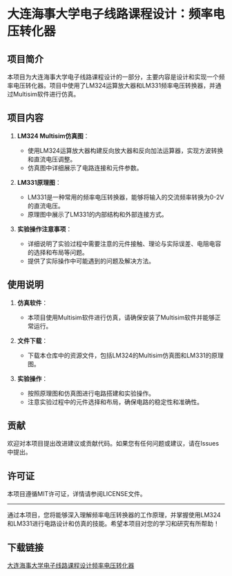 # 大连海事大学电子线路课程设计：频率电压转化器

## 项目简介

本项目为大连海事大学电子线路课程设计的一部分，主要内容是设计和实现一个频率电压转化器。项目中使用了LM324运算放大器和LM331频率电压转换器，并通过Multisim软件进行仿真。

## 项目内容

1. **LM324 Multisim仿真图**：
   - 使用LM324运算放大器构建反向放大器和反向加法运算器，实现方波转换和直流电压调整。
   - 仿真图中详细展示了电路连接和元件参数。

2. **LM331原理图**：
   - LM331是一种常用的频率电压转换器，能够将输入的交流频率转换为0-2V的直流电压。
   - 原理图中展示了LM331的内部结构和外部连接方式。

3. **实验操作注意事项**：
   - 详细说明了实验过程中需要注意的元件接触、理论与实际误差、电阻电容的选择和布局等问题。
   - 提供了实际操作中可能遇到的问题及解决方法。

## 使用说明

1. **仿真软件**：
   - 本项目使用Multisim软件进行仿真，请确保安装了Multisim软件并能够正常运行。

2. **文件下载**：
   - 下载本仓库中的资源文件，包括LM324的Multisim仿真图和LM331的原理图。

3. **实验操作**：
   - 按照原理图和仿真图进行电路搭建和实验操作。
   - 注意实验过程中的元件选择和布局，确保电路的稳定性和准确性。

## 贡献

欢迎对本项目提出改进建议或贡献代码。如果您有任何问题或建议，请在Issues中提出。

## 许可证

本项目遵循MIT许可证，详情请参阅LICENSE文件。

---

通过本项目，您将能够深入理解频率电压转换器的工作原理，并掌握使用LM324和LM331进行电路设计和仿真的技能。希望本项目对您的学习和研究有所帮助！

## 下载链接

[大连海事大学电子线路课程设计频率电压转化器](https://pan.quark.cn/s/87727f72d76a)